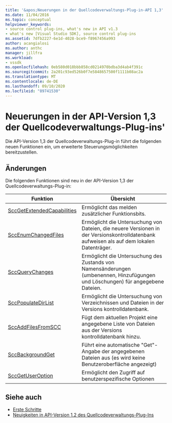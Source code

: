 ```yaml
---
title: '&apos;Neuerungen in der Quellcodeverwaltungs-Plug-in-API 1,3'
ms.date: 11/04/2016
ms.topic: conceptual
helpviewer_keywords:
- source control plug-ins, what's new in API v1.3
- what's new [Visual Studio SDK], source control plug-ins
ms.assetid: 7dfb2227-6e1d-4028-bce9-f8967456a993
author: acangialosi
ms.author: anthc
manager: jillfra
ms.workload:
- vssdk
ms.openlocfilehash: 0eb580d018bbb858cd0214970bdba3d4ab4f391c
ms.sourcegitcommit: 2a201c93ed526b0f7e5848657500f1111b08ac2a
ms.translationtype: MT
ms.contentlocale: de-DE
ms.lasthandoff: 09/10/2020
ms.locfileid: "89741530"
---
```

# <a name="what39s-new-in-the-source-control-plug-in-api-version-13"></a>Neuerungen in der API-Version 1,3 der Quellcodeverwaltungs-Plug-ins&#39;
Die API-Version 1,3 der Quellcodeverwaltungs-Plug-in führt die folgenden neuen Funktionen ein, um erweiterte Steuerungsmöglichkeiten bereitzustellen.

## <a name="changes"></a>Änderungen
 Die folgenden Funktionen sind neu in der API-Version 1,3 der Quellcodeverwaltungs-Plug-in:

|Funktion|Übersicht|
|--------------|--------------|
|[SccGetExtendedCapabilities](../../extensibility/sccgetextendedcapabilities-function.md)|Ermöglicht das melden zusätzlicher Funktionsbits.|
|[SccEnumChangedFiles](../../extensibility/sccenumchangedfiles-function.md)|Ermöglicht die Untersuchung von Dateien, die neuere Versionen in der Versionskontrolldatenbank aufweisen als auf dem lokalen Datenträger.|
|[SccQueryChanges](../../extensibility/sccquerychanges-function.md)|Ermöglicht die Untersuchung des Zustands von Namensänderungen (umbenennen, Hinzufügungen und Löschungen) für angegebene Dateien.|
|[SccPopulateDirList](../../extensibility/sccpopulatedirlist-function.md)|Ermöglicht die Untersuchung von Verzeichnissen und Dateien in der Versions kontrolldatenbank.|
|[SccAddFilesFromSCC](../../extensibility/sccaddfilesfromscc-function.md)|Fügt dem aktuellen Projekt eine angegebene Liste von Dateien aus der Versions kontrolldatenbank hinzu.|
|[SccBackgroundGet](../../extensibility/sccbackgroundget-function.md)|Führt eine automatische "Get"-Angabe der angegebenen Dateien aus (es wird keine Benutzeroberfläche angezeigt)|
|[SccGetUserOption](../../extensibility/sccgetuseroption-function.md)|Ermöglicht den Zugriff auf benutzerspezifische Optionen|

## <a name="see-also"></a>Siehe auch
- [Erste Schritte](../../extensibility/internals/getting-started-with-source-control-plug-ins.md)
- [Neuigkeiten in API-Version 1.2 des Quellcodeverwaltungs-Plug-Ins](../../extensibility/internals/what-s-new-in-the-source-control-plug-in-api-version-1-2.md)
